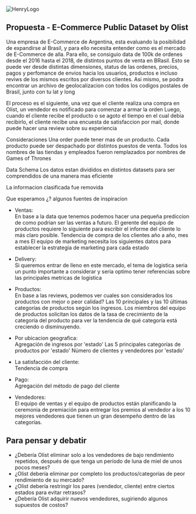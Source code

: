 ![HenryLogo](https://d31uz8lwfmyn8g.cloudfront.net/Assets/logo-henry-white-lg.png)

## Propuesta - E-Commerce Public Dataset by Olist

Una empresa de E-Commerce de Argentina, esta evaluando la posibilidad de expandirse al Brasil, y para ello necesita entender como es el mercado de E-Commerce de alla.
Para ello, se consiguio data de 100k de ordenes desde el 2016 hasta el 2018, de distintos puntos de venta en BRasil.
Esto se puede ver desde distintas dimensiones, status de las ordenes, precios, pagos y perfomance de envios hacia los usuarios, productos e incluso reviws de los mismos escritos por diversos clientes.
Asi mismo, se podra encontrar un archivo de geolocalizacion con todos los codigos postales de Brasil, junto con tu lat y long

El proceso es el siguiente, una vez que el cliente realiza una compra en Olist, un vendedor es notificado para comenzar a armar la orden
Luego, cuando el cliente recibe el producto o se agoto el tiempo en el cual debia recibirlo, el cliente recibe una encuesta de satisfaccion por mail, donde puede hacer una review sobre su experiencia


Consideraciones
Una order puede tener mas de un producto.
Cada producto puede ser despachado por distintos puestos de venta.
Todos los nombres de las tiendas y empleados fueron remplazados por nombres de Games of Thrones


Data Schema
Los datos estan divididos en distintos datasets para ser comprendidos de una manera mas eficiente

La informacion clasificada fue removida

Que esperamos ¿?  algunos fuentes de inspiracion 

* Ventas:<br>
En base a la data que tenemos podemos hacer una pequeña prediccion de como podrian ser las ventas a futuro. 
El gerente del equipo de productos requiere lo siguiente para escribir el informe del cliente lo más claro posible.
Tendencia de compra de los clientes año a año, mes a mes
El equipo de marketing necesita los siguientes datos para establecer la estrategia de marketing para cada estado

* Delivery:<br>
Si queremos entrar de lleno en este mercado, el tema de logistica seria un punto importante a considerar y seria optimo tener referencias sobre las principales metricas de logistica

* Productos:<br>
En base a las reviews, podemos ver cuales son considerados los productos con mejor o peor calidad? 
Las 10 principales y las 10 últimas categorías de productos según los ingresos.
Los miembros del equipo de productos solicitan los datos de la tasa de crecimiento de la categoría del producto para ver la tendencia de qué categoría está creciendo o disminuyendo.

* Por ubicacion geografica:<br>
Agregación de ingresos por 'estado'
Las 5 principales categorías de productos por 'estado'
Número de clientes y vendedores por 'estado'

* La satisfacción del cliente:<br>
Tendencia de compra

* Pago:<br>
Agregación del método de pago del cliente

* Vendedores:<br>
El equipo de ventas y el equipo de productos están planificando la ceremonia de premiación para entregar los premios al vendedor a los 10 mejores vendedores que tienen un gran desempeño dentro de las categorías. 


## Para pensar y debatir
- ¿Debería Olist eliminar solo a los vendedores de bajo rendimiento repetidos, después de que tenga un período de luna de miel de unos pocos meses?
- ¿Olist debería eliminar por completo los productos/categorías de peor rendimiento de su mercado?
- ¿Olist debería restringir los pares (vendedor, cliente) entre ciertos estados para evitar retrasos?
- ¿Debería Olist adquirir nuevos vendedores, sugiriendo algunos supuestos de costos?

